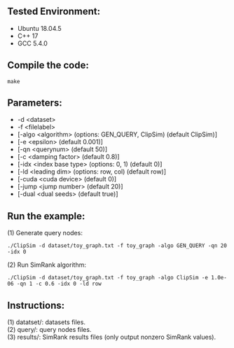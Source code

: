 ## Tested Environment:
- Ubuntu 18.04.5
- C++ 17
- GCC 5.4.0


## Compile the code:
```
make
```


## Parameters:
- -d \<dataset\> 
- -f \<filelabel\>
- [-algo \<algorithm\> (options: GEN_QUERY, ClipSim) (default ClipSim)]
- [-e \<epsilon\> (default 0.001)]
- [-qn \<querynum\> (default 50)]
- [-c \<damping factor\> (default 0.8)]
- [-idx \<index base type\> (options: 0, 1) (default 0)]
- [-ld \<leading dim\> (options: row, col) (default row)]
- [-cuda \<cuda device\> (default 0)]
- [-jump \<jump number\> (default 20)]
- [-dual \<dual seeds\> (default true)]


## Run the example:
(1) Generate query nodes:   
```
./ClipSim -d dataset/toy_graph.txt -f toy_graph -algo GEN_QUERY -qn 20 -idx 0
```
(2) Run SimRank algorithm: 
```
./ClipSim -d dataset/toy_graph.txt -f toy_graph -algo ClipSim -e 1.0e-06 -qn 1 -c 0.6 -idx 0 -ld row
```


## Instructions:
(1) datatset/: datasets files.  
(2) query/: query nodes files.  
(3) results/: SimRank results files (only output nonzero SimRank values).  